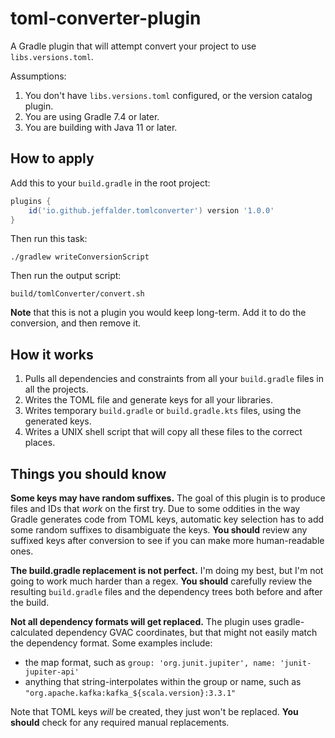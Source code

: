 # toml-converter-plugin

A Gradle plugin that will attempt convert your project to use `libs.versions.toml`.

Assumptions:
1. You don't have `libs.versions.toml` configured, or the version catalog plugin.
2. You are using Gradle 7.4 or later.
3. You are building with Java 11 or later.

## How to apply

Add this to your `build.gradle` in the root project:
```groovy
plugins {
    id('io.github.jeffalder.tomlconverter') version '1.0.0'
}
```

Then run this task:
```shell
./gradlew writeConversionScript
```

Then run the output script:
```shell
build/tomlConverter/convert.sh
```

**Note** that this is not a plugin you would keep long-term. Add it to do the conversion, and then remove it.

## How it works

1. Pulls all dependencies and constraints from all your `build.gradle` files in all the projects.
2. Writes the TOML file and generate keys for all your libraries.
3. Writes temporary `build.gradle` or `build.gradle.kts` files, using the generated keys.
4. Writes a UNIX shell script that will copy all these files to the correct places.

## Things you should know

**Some keys may have random suffixes.** The goal of this plugin is to produce files and IDs that _work_ on the first try. Due to some oddities in the way Gradle generates code from TOML keys, automatic key selection has to add some random suffixes to disambiguate the keys. **You should** review any suffixed keys after conversion to see if you can make more human-readable ones.

**The build.gradle replacement is not perfect.** I'm doing my best, but I'm not going to work much harder than a regex. **You should** carefully review the resulting `build.gradle` files and the dependency trees both before and after the build.

**Not all dependency formats will get replaced.** The plugin uses gradle-calculated dependency GVAC coordinates, but that might not easily match the dependency format. Some examples include:
* the map format, such as `group: 'org.junit.jupiter', name: 'junit-jupiter-api'`
* anything that string-interpolates within the group or name, such as `"org.apache.kafka:kafka_${scala.version}:3.3.1"`

Note that TOML keys _will_ be created, they just won't be replaced. **You should** check for any required manual replacements. 
